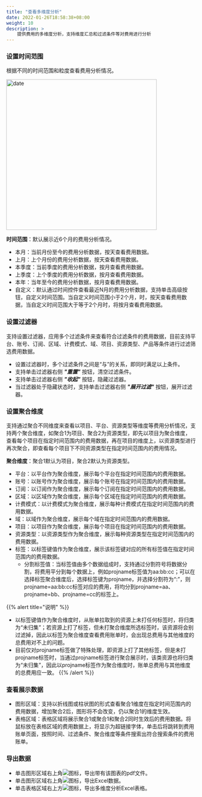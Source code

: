 ```yaml
---
title: "查看多维度分析"
date: 2022-01-26T18:58:38+08:00
weight: 10
description: >
    提供费用的多维度分析，支持维度汇总和过滤条件等对费用进行分析
---
```



### 设置时间范围

根据不同的时间范围和粒度查看费用分析情况。

 <img src="../../../images/month1.png" width="400" alt="date">

 **时间范围**：默认展示近6个月的费用分析情况。

 - 本月：当前月份至今的费用分析数据，按天查看费用数据。
 - 上月：上个月份的费用分析数据，按天查看费用数据。
 - 本季度：当前季度的费用分析数据，按月查看费用数据。
 - 上季度：上个季度的费用分析数据，按月查看费用数据。
 - 本年：当年至今的费用分析数据，按月查看费用数据。
 - 自定义：默认通过时间控件查看最近N月的费用分析数据，支持单击高级按钮，自定义时间范围。当自定义时间范围小于2个月，时，按天查看费用数据，当自定义时间范围大于等于2个月时，将按月查看费用数据。


### 设置过滤器

支持设置过滤器，应用多个过滤条件来查看符合过滤条件的费用数据，目前支持平台、账号、订阅、区域、计费模式、域、项目、资源类型、产品等条件进行过滤筛选费用数据。

- 设置过滤器时，多个过滤条件之间是“与”的关系，即同时满足以上条件。
- 支持单击过滤器右侧 **_"重置"_** 按钮，清空过滤条件。
- 支持单击过滤器右侧 **_"收起"_** 按钮，隐藏过滤器。
- 当过滤器处于隐藏状态时，支持单击过滤器右侧 **_"展开过滤"_** 按钮，展开过滤器。


### 设置聚合维度

支持通过聚合不同维度来查看以项目、平台、资源类型等维度等费用分析情况，支持两个聚合维度，如聚合1为项目、聚合2为资源类型，即先以项目为聚合维度，查看每个项目在指定时间范围内的费用数据，再在项目的维度上，以资源类型进行再次聚合，即查看每个项目下不同资源类型在指定时间范围内的费用情况。

**聚合维度**：聚合1默认为项目，聚合2默认为资源类型。

- 平台：以平台作为聚合维度，展示每个平台在指定时间范围内的费用数据。
- 账号：以账号作为聚合维度，展示每个账号在指定时间范围内的费用数据。
- 订阅：以订阅作为聚合维度，展示每个订阅在指定时间范围内的费用数据。
- 区域：以区域作为聚合维度，展示每个区域在指定时间范围内的费用数据。
- 计费模式：以计费模式为聚合维度，展示每种计费模式在指定时间范围内的费用数据。
- 域：以域作为聚合维度，展示每个域在指定时间范围内的费用数据。
- 项目：以项目作为聚合维度，展示每个项目在指定时间范围内的费用数据。
- 资源类型：以资源类型作为聚合维度，展示每种资源类型在指定时间范围内的费用数据。
- 标签：以标签键值作为聚合维度，展示该标签键对应的所有标签值在指定时间范围内的费用数据。 
    - 分割标签值：当标签值由多个数据组成时，支持通过分割符号将数据分割，将费用平分到每个数据上，例如projname标签值为aa:bb:cc；可以在选择标签聚合维度后，选择标签键为projname，并选择分割符为“:”，则projname=aa:bb:cc标签对应的费用，将均分到projname=aa、projname=bb、projname=cc的标签上。

{{% alert title="说明" %}}
- 以标签键值作为聚合维度时，从账单拉取到的资源上未打任何标签时，将归类为“未归集”；若资源上打了标签，但未打聚合维度所选标签时，该资源将会别过滤掉，因此以标签为聚合维度查看费用账单时，会出现总费用与其他维度的总费用对不上的问题。
- 目前仅对projname标签做了特殊处理，即资源上打了其他标签，但是未打projname标签时，当通过projname标签进行聚合展示时，该类资源也将归类为“未归集”，因此以projname标签作为聚合维度时，账单总费用与其他维度的总费用应一致。
{{% /alert %}}

### 查看展示数据

- 图形区域：支持以折线图或柱状图的形式查看聚合1维度在指定时间范围内的费用数据，增加聚合2后，图形将不会改变，仍以聚合1的维度生效。
- 表格区域：表格区域将展示聚合1或聚合1和聚合2同时生效后的费用数据。将鼠标放在表格区域的费用数据上，将显示为超链接字体，单击后将跳转到费用账单页面，按照时间、过滤条件、聚合维度等条件搜索出符合搜索条件的费用账单。

### 导出数据

- 单击图形区域右上角![](../../../images/pdf.png)图标，导出带有该图表的pdf文件。
- 单击图形区域右上角![](../../../images/excel.png)图标，导出Excel数据。
- 单击表格区域右上方![](../../../images/download.png)图标，导出多维度分析Excel表格。






